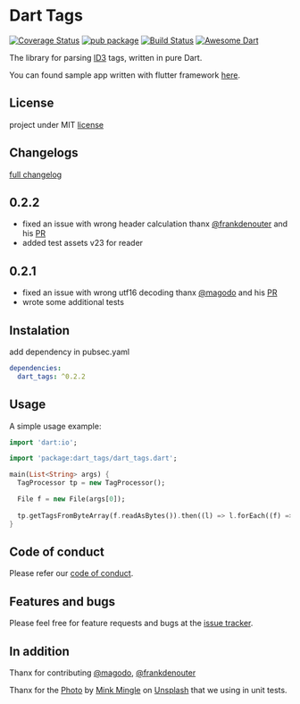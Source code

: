 # Dart Tags

[![Coverage Status](https://coveralls.io/repos/github/NiKoTron/dart-tags/badge.svg?branch=master)](https://coveralls.io/github/NiKoTron/dart-tags?branch=master)
[![pub package](https://img.shields.io/pub/v/dart_tags.svg)](https://pub.dartlang.org/packages/dart_tags) [![Build Status](https://travis-ci.org/NiKoTron/dart-tags.svg?branch=master)](https://travis-ci.org/NiKoTron/dart-tags)
[![Awesome Dart](https://img.shields.io/badge/Awesome-Dart-blue.svg?longCache=true)](https://github.com/yissachar/awesome-dart#parsers)

The library for parsing [ID3][id3org] tags, written in pure Dart.

You can found sample app written with flutter framework [here][flutter_app].

## License

project under MIT [license][license]

## Changelogs

[full changelog][changelog]

## 0.2.2

- fixed an issue with wrong header calculation thanx [@frankdenouter](https://github.com/frankdenouter) and his [PR](https://github.com/NiKoTron/dart-tags/pull/10)
- added test assets v23 for reader

## 0.2.1

- fixed an issue with wrong utf16 decoding thanx [@magodo](https://github.com/magodo) and his [PR](https://github.com/NiKoTron/dart-tags/pull/9)
- wrote some additional tests

## Instalation

add dependency in pubsec.yaml

```yaml
dependencies:
  dart_tags: ^0.2.2
```

## Usage

A simple usage example:

```dart
import 'dart:io';

import 'package:dart_tags/dart_tags.dart';

main(List<String> args) {
  TagProcessor tp = new TagProcessor();

  File f = new File(args[0]);
  
  tp.getTagsFromByteArray(f.readAsBytes()).then((l) => l.forEach((f) => print(f)));
}
```

## Code of conduct

Please refer our [code of conduct](CODE_OF_CONDUCT.md).

## Features and bugs

Please feel free for feature requests and bugs at the [issue tracker][tracker].

## In addition

Thanx for contributing [@magodo](https://github.com/magodo), [@frankdenouter](https://github.com/frankdenouter)

Thanx for the [Photo][photo] by [Mink Mingle][mink_mingle] on [Unsplash][unsplash] that we using in unit tests.

[id3org]: http://id3.org/Home
[tracker]: https://github.com/NiKoTron/dart-tags/issues
[changelog]: CHANGELOG.md
[license]: LICENSE
[flutter_app]: https://github.com/NiKoTron/flug-tag
[photo]: https://unsplash.com/photos/HRyjETL87Gg
[mink_mingle]: https://unsplash.com/@minkmingle
[unsplash]: https://unsplash.com
